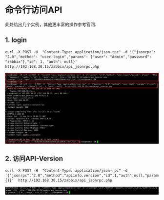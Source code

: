 # 命令行访问API

此处给出几个实例，其他更丰富的操作参考官网.

## 1. login

```shell
curl -X POST -H  "Content-Type: application/json-rpc" -d '{"jsonrpc": "2.0","method": "user.login","params": {"user": "Admin","password": "zabbix"},"id": 1, "auth": null}'  http://192.168.30.15/zabbix/api_jsonrpc.php

```

![](../../image/zabbix/41.png)

## 2. 访问API-Version

```shell
curl -X POST -H  "Content-Type: application/json-rpc" -d '{"jsonrpc":"2.0","method":"apiinfo.version","id":1,"auth":null,"params":{}}'  http://192.168.30.15/zabbix/api_jsonrpc.php
```

![](../../image/zabbix/42.png)